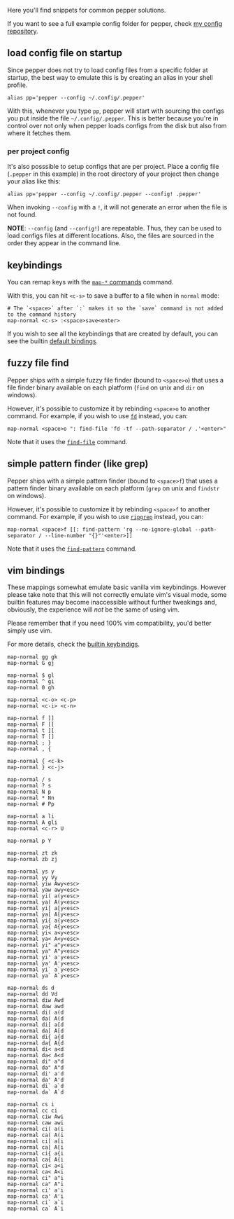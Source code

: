 Here you'll find snippets for common pepper solutions.

If you want to see a full example config folder for pepper, check [my config repository](https://github.com/vamolessa/pepper-config).

## load config file on startup
Since pepper does not try to load config files from a specific folder at startup,
the best way to emulate this is by creating an alias in your shell profile.

```
alias pp='pepper --config ~/.config/.pepper'
```

With this, whenever you type `pp`, pepper will start with sourcing the configs you put inside the file `~/.config/.pepper`.
This is better because you're in control over not only when pepper loads configs from the disk but also from where it fetches them.

### per project config
It's also posssible to setup configs that are per project.
Place a config file (`.pepper` in this example) in the root directory of your project then change your alias like this:

```
alias pp='pepper --config ~/.config/.pepper --config! .pepper'
```

When invoking `--config` with a `!`, it will not generate an error when the file is not found.

**NOTE**: `--config` (and `--config!`) are repeatable. Thus, they can be used to load configs files at different locations.
Also, the files are sourced in the order they appear in the command line.

## keybindings
You can remap keys with the [`map-*` commands](command_reference.md#map-normal) command.

With this, you can hit `<c-s>` to save a buffer to a file when in `normal` mode:
```
# The `<space>` after `:` makes it so the `save` command is not added to the command history
map-normal <c-s> :<space>save<enter>
```

If you wish to see all the keybindings that are created by default, you can see the builtin
[default bindings](default_bindings.pepper).

## fuzzy file find
Pepper ships with a simple fuzzy file finder (bound to `<space>o`) that uses a file finder binary available on each platform
(`find` on unix and `dir` on windows).

However, it's possible to customize it by rebinding `<space>o` to another command.
For example, if you wish to use [`fd`](https://github.com/sharkdp/fd) instead, you can:

`map-normal <space>o ": find-file 'fd -tf --path-separator / .'<enter>"`

Note that it uses the [`find-file`](command_reference.md#find-file) command.

## simple pattern finder (like grep)
Pepper ships with a simple pattern finder (bound to `<space>f`) that uses a pattern finder binary available on each platform
(`grep` on unix and `findstr` on windows).

However, it's possible to customize it by rebinding `<space>f` to another command.
For example, if you wish to use [`ripgrep`](https://github.com/BurntSushi/ripgrep) instead, you can:

`map-normal <space>f [[: find-pattern 'rg --no-ignore-global --path-separator / --line-number "{}"'<enter>]]`

Note that it uses the [`find-pattern`](command_reference.md#find-pattern) command.

## vim bindings
These mappings somewhat emulate basic vanilla vim keybindings.
However please take note that this will not correctly emulate vim's visual mode,
some builtin features may become inaccessible without further tweakings and, obviously,
the experience will *not* be the same of using vim.

Please remember that if you need 100% vim compatibility, you'd better simply use vim.

For more details, check the [builtin keybindigs](bindings.md).

```
map-normal gg gk
map-normal G gj

map-normal $ gl
map-normal ^ gi
map-normal 0 gh

map-normal <c-o> <c-p>
map-normal <c-i> <c-n>

map-normal f ]]
map-normal F [[
map-normal t ][
map-normal T []
map-normal ; }
map-normal , {

map-normal { <c-k>
map-normal } <c-j>

map-normal / s
map-normal ? s
map-normal N p
map-normal * Nn
map-normal # Pp

map-normal a li
map-normal A gli
map-normal <c-r> U

map-normal p Y

map-normal zt zk
map-normal zb zj

map-normal ys y
map-normal yy Vy
map-normal yiw Awy<esc>
map-normal yaw awy<esc>
map-normal yi( a(y<esc>
map-normal ya( A(y<esc>
map-normal yi[ a[y<esc>
map-normal ya[ A[y<esc>
map-normal yi{ a{y<esc>
map-normal ya{ A{y<esc>
map-normal yi< a<y<esc>
map-normal ya< A<y<esc>
map-normal yi" a"y<esc>
map-normal ya" A"y<esc>
map-normal yi' a'y<esc>
map-normal ya' A'y<esc>
map-normal yi` a`y<esc>
map-normal ya` A`y<esc>

map-normal ds d
map-normal dd Vd
map-normal diw Awd
map-normal daw awd
map-normal di( a(d
map-normal da( A(d
map-normal di[ a[d
map-normal da[ A[d
map-normal di{ a{d
map-normal da{ A{d
map-normal di< a<d
map-normal da< A<d
map-normal di" a"d
map-normal da" A"d
map-normal di' a'd
map-normal da' A'd
map-normal di` a`d
map-normal da` A`d

map-normal cs i
map-normal cc ci
map-normal ciw Awi
map-normal caw awi
map-normal ci( a(i
map-normal ca( A(i
map-normal ci[ a[i
map-normal ca[ A[i
map-normal ci{ a{i
map-normal ca{ A{i
map-normal ci< a<i
map-normal ca< A<i
map-normal ci" a"i
map-normal ca" A"i
map-normal ci' a'i
map-normal ca' A'i
map-normal ci` a`i
map-normal ca` A`i
```
